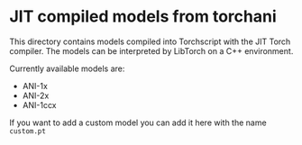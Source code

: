 # JIT compiled models from torchani

This directory contains models compiled into Torchscript with the JIT Torch
compiler. The models can be interpreted by LibTorch on a C++ environment.

Currently available models are:

- ANI-1x
- ANI-2x
- ANI-1ccx

If you want to add a custom model you can add it here with the name `custom.pt`
